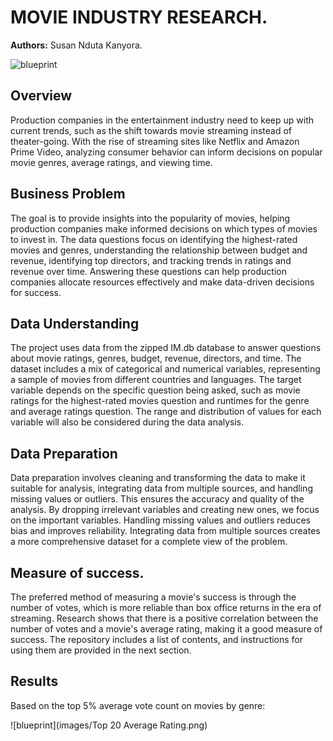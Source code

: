 # MOVIE INDUSTRY RESEARCH.
**Authors:** Susan Nduta Kanyora.

![blueprint](images/director_shot.jpeg)



## Overview
Production companies in the entertainment industry need to keep up with current trends, such as the shift towards movie streaming instead of theater-going. With the rise of streaming sites like Netflix and Amazon Prime Video, analyzing consumer behavior can inform decisions on popular movie genres, average ratings, and viewing time.

## Business Problem
The goal is to provide insights into the popularity of movies, helping production companies make informed decisions on which types of movies to invest in. The data questions focus on identifying the highest-rated movies and genres, understanding the relationship between budget and revenue, identifying top directors, and tracking trends in ratings and revenue over time. Answering these questions can help production companies allocate resources effectively and make data-driven decisions for success.


## Data Understanding
The project uses data from the zipped IM.db database to answer questions about movie ratings, genres, budget, revenue, directors, and time. The dataset includes a mix of categorical and numerical variables, representing a sample of movies from different countries and languages. The target variable depends on the specific question being asked, such as movie ratings for the highest-rated movies question and runtimes for the genre and average ratings question. The range and distribution of values for each variable will also be considered during the data analysis.

## Data Preparation
Data preparation involves cleaning and transforming the data to make it suitable for analysis, integrating data from multiple sources, and handling missing values or outliers. This ensures the accuracy and quality of the analysis. By dropping irrelevant variables and creating new ones, we focus on the important variables. Handling missing values and outliers reduces bias and improves reliability. Integrating data from multiple sources creates a more comprehensive dataset for a complete view of the problem.

## Measure of success.
The preferred method of measuring a movie's success is through the number of votes, which is more reliable than box office returns in the era of streaming. Research shows that there is a positive correlation between the number of votes and a movie's average rating, making it a good measure of success. The repository includes a list of contents, and instructions for using them are provided in the next section.

## Results 
Based on the top 5% average vote count on movies by genre:


![blueprint](images/Top 20 Average Rating.png)